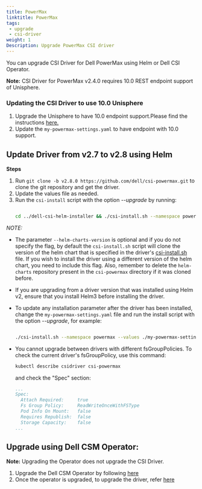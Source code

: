 ```yaml
---
title: PowerMax
linktitle: PowerMax
tags:
 - upgrade
 - csi-driver
weight: 1
Description: Upgrade PowerMax CSI driver
---
```


You can upgrade CSI Driver for Dell PowerMax using Helm or Dell CSI Operator.

**Note:** CSI Driver for PowerMax v2.4.0 requires 10.0 REST endpoint support of Unisphere.
### Updating the CSI Driver to use 10.0 Unisphere

1. Upgrade the Unisphere to have 10.0 endpoint support.Please find the instructions [here.](https://dl.dell.com/content/manual34878027-dell-unisphere-for-powermax-10-0-0-installation-guide.pdf?language=en-us&ps=true)
2. Update the `my-powermax-settings.yaml` to have endpoint with 10.0 support.

## Update Driver from v2.7 to v2.8 using Helm

**Steps**
1. Run `git clone -b v2.8.0 https://github.com/dell/csi-powermax.git` to clone the git repository and get the driver.
2. Update the values file as needed.
3. Run the `csi-install` script with the option _\-\-upgrade_ by running: 
   ```bash

   cd ../dell-csi-helm-installer && ./csi-install.sh --namespace powermax --values ./my-powermax-settings.yaml --upgrade --upgrade --helm-charts-version
   ```

*NOTE:*
- The parameter `--helm-charts-version` is optional and if you do not specify the flag, by default the `csi-install.sh` script will clone the version of the helm chart that is specified in the driver's [csi-install.sh](https://github.com/dell/csi-powermax/blob/main/dell-csi-helm-installer/csi-install.sh#L52) file. If you wish to install the driver using a different version of the helm chart, you need to include this flag. Also, remember to delete the `helm-charts` repository present in the `csi-powermax` directory if it was cloned before.
- If you are upgrading from a driver version that was installed using Helm v2, ensure that you install Helm3 before installing the driver.
- To update any installation parameter after the driver has been installed, change the `my-powermax-settings.yaml` file and run the install script with the option _\-\-upgrade_, for example: 
   ```bash

   ./csi-install.sh --namespace powermax --values ./my-powermax-settings.yaml –upgrade
   ```
- You cannot upgrade between drivers with different fsGroupPolicies. To check the current driver's fsGroupPolicy, use this command:
   ```bash
   kubectl describe csidriver csi-powermax
   ``` 
   and check the "Spec" section:

    ```yaml
    ...
    Spec:
      Attach Required:     true
      Fs Group Policy:     ReadWriteOnceWithFSType
      Pod Info On Mount:   false
      Requires Republish:  false
      Storage Capacity:    false
    ...

    ```

## Upgrade using Dell CSM Operator:
**Note:** Upgrading the Operator does not upgrade the CSI Driver.

1. Upgrade the Dell CSM Operator by following [here](../../../../deployment/csmoperator/#to-upgrade-dell-csm-operator-perform-the-following-steps)
2. Once the operator is upgraded, to upgrade the driver, refer [here](../../../../deployment/csmoperator/#upgrade-driver-using-dell-csm-operator)
